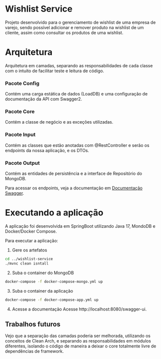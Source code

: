 # Wishlist Service

Projeto desenvolvido para o gerenciamento de wishlist de uma empresa de varejo, sendo possível adicionar e remover produto na wishlist de um cliente, assim como consultar os produtos de uma wishlist.

# Arquitetura

Arquitetura em camadas, separando as responsabilidades de cada classe com o intuito de facilitar teste e leitura de código. 

### Pacote Config

Contém uma carga estática de dados (LoadDB) e uma configuração de documentação da API com Swagger2.

### Pacote Core

Contém a classe de negócio e as exceções utilizadas. 

### Pacote Input

Contém as classes que estão anotadas com @RestController e serão os endpoints da nossa aplicação, e os DTOs.

### Pacote Output

Contém as entidades de persistência e a interface de Repositório do MongoDB.


Para acessar os endpoints, veja a documentação em [Documentação Swagger](http://localhost:8080/swagger-ui/).

# Executando a aplicação

A aplicação foi desenvolvida em SpringBoot utilizando Java 17, MondoDB e Docker/Docker Compose.

Para executar a aplicação:

1. Gere os artefatos
```sh
cd ../wishlist-service
./mvnc clean isntall
```
2. Suba o container do MongoDB
```sh
docker-compose -f docker-compose-mongo.yml up
```
3. Suba o container da aplicação
```sh
docker-compose -f docker-compose-app.yml up
```
4. Acesse a documentação 
Acesse http://localhost:8080/swagger-ui.

## Trabalhos futuros

Vejo que a separação das camadas poderia ser melhorada, utilizando os conceitos de Clean Arch, e separando as responsabilidades em módulos diferentes, isolando o código de maneira a deixar o core totalmente livre de dependências de framework. 

